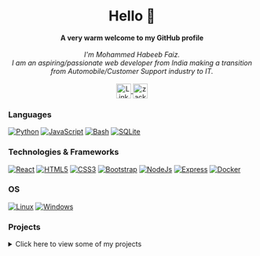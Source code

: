 <h1 align="center">Hello 👋 </h1>

<p align="center">
    <b>A very warm welcome to my GitHub profile</b><br><br>
    <i>
        I'm Mohammed Habeeb Faiz.<br>
        I am an aspiring/passionate web developer from India making a transition from Automobile/Customer Support industry to IT.<br>
    </i><br>
    <a href="https://www.linkedin.com/in/faiz-mohammed-77a896210/">
        <img src="https://cdn2.iconfinder.com/data/icons/social-media-2285/512/1_Linkedin_unofficial_colored_svg-1024.png" align="center" height="30" width="30"  alt="LinkedIn">
    </a>
    <a href="https://instagram.com/zack.the.jack.1" target="blank"><img align="center" src="https://raw.githubusercontent.com/rahuldkjain/github-profile-readme-generator/master/src/images/icons/Social/instagram.svg" alt="zack.the.jack.1" height="30" width="30" /></a>
</p>

### Languages
[![Python](https://img.shields.io/badge/python-black?style=for-the-badge&logo=python)](https://github.com/faizmhf666)
[![JavaScript](https://img.shields.io/badge/javascript-black?style=for-the-badge&logo=javascript)](https://github.com/faizmhf666)
[![Bash](https://img.shields.io/badge/bash-black?style=for-the-badge&logo=gnu-bash&logoColor=white)](https://github.com/faizmhf666)
[![SQLite](https://img.shields.io/badge/sqlite-black?style=for-the-badge&logo=sqlite)](https://github.com/faizmhf666)

### Technologies & Frameworks
[![React](https://img.shields.io/badge/react-black?style=for-the-badge&logo=react)](https://github.com/faizmhf666)
[![HTML5](https://img.shields.io/badge/html5-black?style=for-the-badge&logo=html5)](https://github.com/faizmhf666)
[![CSS3](https://img.shields.io/badge/css3-black?style=for-the-badge&logo=css3)](https://github.com/faizmhf666)
[![Bootstrap](https://img.shields.io/badge/bootstrap-black?style=for-the-badge&logo=bootstrap)](https://github.com/faizmhf666)
[![NodeJs](https://img.shields.io/badge/Node.js-43853D?style=for-the-badge&logo=node.js&logoColor=white)](https://github.com/faizmhf666)
[![Express](https://img.shields.io/badge/express-black?style=for-the-badge&logo=express)](https://github.com/faizmhf666)
[![Docker](https://img.shields.io/badge/docker-black?style=for-the-badge&logo=docker)](https://github.com/faizmhf666)


### OS
[![Linux](https://img.shields.io/badge/linux-black?style=for-the-badge&logo=Linux)](https://github.com/faizmhf666)
[![Windows](https://img.shields.io/badge/Windows-black?style=for-the-badge&logo=Windows)](https://github.com/faizmhf666)


### Projects
<details>
    <summary>Click here to view some of my projects</summary>
    <ul>
        <li><a href="https://rpsgamebyfaiz.ccbp.tech/" target="blank">Rock Paper Scissors using ReactJs</a></li>
        <li><a href="https://bggradientfaiz.ccbp.tech" target="blank">Background gradient using ReactJs</a></li>
        <li><a href="https://memecreaterfaiz.ccbp.tech" target="blank">meme generator using ReactJs</a></li>
        <li><a href="https://faizbookhub.ccbp.tech" target="blank">BookHub CCBP React Project</a></li>
        <li><a href="https://ecommercebyme.ccbp.tech" target="blank">E-commerce web</a></li>
        <li><a href="https://changethememhf.ccbp.tech" target="blank">Navbar with theme switch ReactJs</a></li>
        <li><a href="https://primevideocmhf.ccbp.tech" target="blank">Streaming service landing page using ReactJs</a></li>
        <li><a href="https://faizregform.ccbp.tech" target="blank">Dummy registration form using ReactJS</a></li>
        <li><a href="https://fzcommentapp.ccbp.tech" target="blank">Comment your Thoughts app/appsection using ReactJs</a></li>
        <li><a href="https://faizcointoss.ccbp.tech" target="blank">Coin Toss webapp using ReactJs</a></li>
        <li><a href="https://faizappstore.ccbp.tech" target="blank">App store landing page using ReactJs</a></li>
        <li><a href="https://faizreactbh.ccbp.tech" target="blank">Browser History page using ReactJs</a></li>
        <li><a href="https://faizmh1.ccbp.tech" target="blank">simple webpage to render given user list using ReactJs</a></li>
        <li><a href="https://withcsspagedemo.ccbp.tech" target="blank">CSS flexbox dummy blog page</a></li>
        <li><a href="https://formpoiuy.ccbp.tech" target="blank">Form page using different input methods using JavaScript and Html/css</a></li>
        <li><a href="https://wikiapifaiz.ccbp.tech/" target="blank">Wikipedia search webapp using JavaScript and Html/css</a></li>
        <li><a href="https://explosivesgame.ccbp.tech" target="blank">Explosive game demonstrating various events and interval/timer in Javascript using JavaScript and Html/css</a></li>
        <li><a href="https://todowebpagebyjf.ccbp.tech" target="blank">Todo Webapp demonstrating JavaScript events using JavaScript and Html/css  </a></li>
        <li><a href="https://catswitchproje2.ccbp.tech" target="blank">Caty andSwitch Demonstrating event listeners in JavaScript</a></li>
        <li><a href="https://guessnumberfaiz.ccbp.tech" target="blank">Number Guessing game using JavaScript Math function</a></li>
    
    
</ul>
</details>
